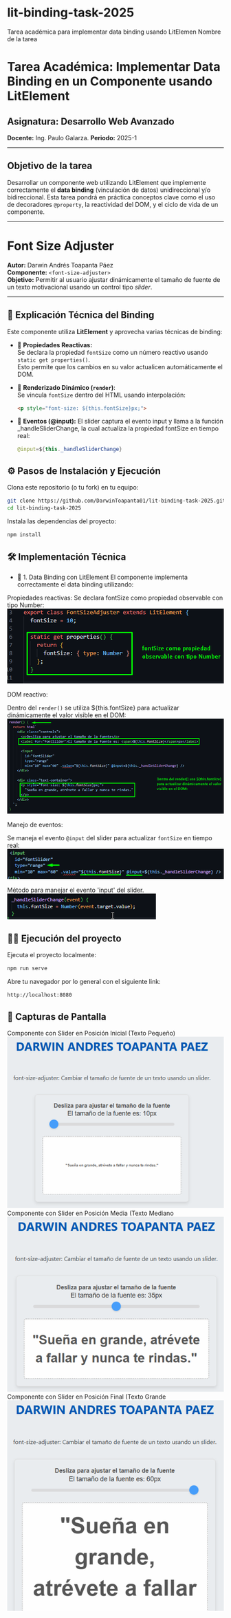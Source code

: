 # lit-binding-task-2025

Tarea académica para implementar data binding usando LitElemen
Nombre de la tarea

# Tarea Académica: Implementar Data Binding en un Componente usando LitElement

## Asignatura: Desarrollo Web Avanzado

**Docente:** Ing. Paulo Galarza.
**Periodo:** 2025-1

---

## Objetivo de la tarea

Desarrollar un componente web utilizando LitElement que implemente correctamente el **data binding** (vinculación de datos) unidireccional y/o bidireccional. Esta tarea pondrá en práctica conceptos clave como el uso de decoradores `@property`, la reactividad del DOM, y el ciclo de vida de un componente.

---

# Font Size Adjuster

**Autor:** Darwin Andrés Toapanta Páez  
**Componente:** `<font-size-adjuster>`  
**Objetivo:** Permitir al usuario ajustar dinámicamente el tamaño de fuente de un texto motivacional usando un control tipo *slider*.

---

## 🧠 Explicación Técnica del Binding

Este componente utiliza **LitElement** y aprovecha varias técnicas de binding:

- 🔧 **Propiedades Reactivas:**  
  Se declara la propiedad `fontSize` como un número reactivo usando `static get properties()`.  
  Esto permite que los cambios en su valor actualicen automáticamente el DOM.

- 🧪 **Renderizado Dinámico (`render`)**:  
  Se vincula `fontSize` dentro del HTML usando interpolación:  
  ```html
  <p style="font-size: ${this.fontSize}px;">

- 🎯 **Eventos (@input):**
   El slider captura el evento input y llama a la función _handleSliderChange, la cual actualiza la propiedad fontSize en tiempo real:
   ```java
   @input=${this._handleSliderChange}

## ⚙️ Pasos de Instalación y Ejecución
Clona este repositorio (o tu fork) en tu equipo:
 ```bash
git clone https://github.com/DarwinToapanta01/lit-binding-task-2025.git
cd lit-binding-task-2025
 ```
Instala las dependencias del proyecto:
```bash
npm install
```
## 🛠️ Implementación Técnica
- 📌 1. Data Binding con LitElement
El componente <font-size-adjuster> implementa correctamente el data binding utilizando:

Propiedades reactivas:
Se declara fontSize como propiedad observable con tipo Number:
![Se declara fontSize como propiedad observable con tipo Number:](images/fontSize.png)

DOM reactivo:

Dentro del `render()` se utiliza ${this.fontSize} para actualizar dinámicamente el valor visible en el DOM:
![Dentro del `render()` se utiliza ${this.fontSize} para actualizar dinámicamente el valor visible en el DOM:](images/domReact.png)

Manejo de eventos:

Se maneja el evento `@input` del slider para actualizar `fontSize` en tiempo real:
![Se maneja el evento `@input` del slider para actualizar `fontSize` en tiempo real:](images/eventos.png)

Método para manejar el evento 'input' del slider.
![Método para manejar el evento 'input' del slider.](images/handleSlider.png)

## 🏃‍♀️ Ejecución del proyecto 
Ejecuta el proyecto localmente:
```bash
npm run serve
```
Abre tu navegador por lo general con el siguiente link:
```bash
http://localhost:8080
```
## 📸 Capturas de Pantalla
Componente con Slider en Posición Inicial (Texto Pequeño)
![Componente con Slider en Posición Inicial (Texto Pequeño)](images/fontSizeSmall.png)
Componente con Slider en Posición Media (Texto Mediano
![Componente con Slider en Posición Media (Texto Mediano)](images/fontSizeMedium.png)
Componente con Slider en Posición Final (Texto Grande
![Componente con Slider en Posición Final (Texto Grande)](images/fontSizeLarge.png)